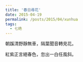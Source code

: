 ```yaml
---
title: '春日尋花'
date: 2015-04-19
permalink: /posts/2015/04/xunhua
tags:
  - 七绝
---
```


朝蹊清野靜無車，隔葉聞音轉見花。

紅紫正言絕春色，忽出一白任風斜。



 